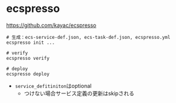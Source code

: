# ecspresso
https://github.com/kayac/ecspresso

```
# 生成：ecs-service-def.json, ecs-task-def.json, ecspresso.yml
ecspresso init ...

# verify
ecspresso verify

# deploy
ecspresso deploy
```
- `service_defitiniton`はoptional
  - つけない場合サービス定義の更新はskipされる
